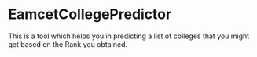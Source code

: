 # EamcetCollegePredictor
This is a tool which helps you in predicting a list of colleges that you might get based on the Rank you obtained.
